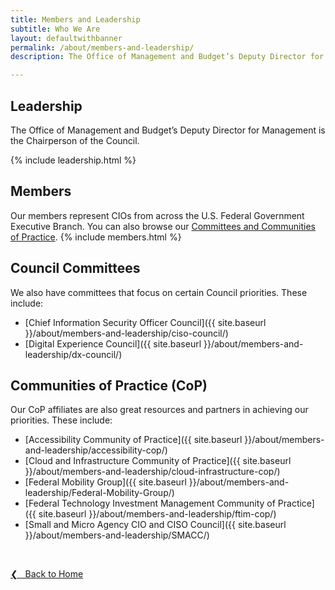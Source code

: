 ```yaml
---
title: Members and Leadership
subtitle: Who We Are
layout: defaultwithbanner
permalink: /about/members-and-leadership/
description: The Office of Management and Budget’s Deputy Director for Management, Margaret Weichert, is the Chairperson of the Council. 

---
```

## Leadership
The Office of Management and Budget’s Deputy Director for Management is the Chairperson of the Council.   

{% include leadership.html %}

## Members
Our members represent CIOs from across the U.S. Federal Government Executive Branch. You can also browse our [Committees and Communities of Practice](#council-committees).
{% include members.html %}

## Council Committees
We also have committees that focus on certain Council priorities. These include:
* [Chief Information Security Officer Council]({{ site.baseurl }}/about/members-and-leadership/ciso-council/)
* [Digital Experience Council]({{ site.baseurl }}/about/members-and-leadership/dx-council/)

## Communities of Practice (CoP)
Our CoP affiliates are also great resources and partners in achieving our priorities. These include:
* [Accessibility Community of Practice]({{ site.baseurl }}/about/members-and-leadership/accessibility-cop/)
* [Cloud and Infrastructure Community of Practice]({{ site.baseurl }}/about/members-and-leadership/cloud-infrastructure-cop/)
* [Federal Mobility Group]({{ site.baseurl }}/about/members-and-leadership/Federal-Mobility-Group/)
* [Federal Technology Investment Management Community of Practice]({{ site.baseurl }}/about/members-and-leadership/ftim-cop/)
* [Small and Micro Agency CIO and CISO Council]({{ site.baseurl }}/about/members-and-leadership/SMACC/)


&nbsp;

<a href="{{site.baseurl}}/">&#10094; &nbsp; Back to Home</a><br>
